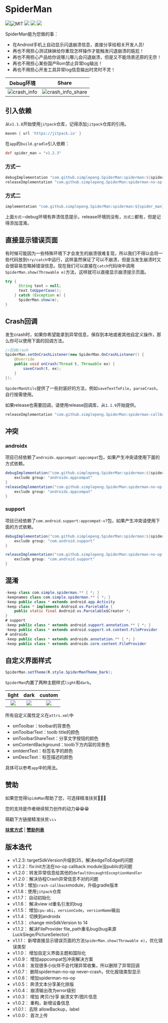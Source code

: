 # SpiderMan

[![](https://jitpack.io/v/simplepeng/SpiderMan.svg)](https://jitpack.io/#simplepeng/SpiderMan)![MIT](https://img.shields.io/badge/License-Apache%202.0-blue.svg?style=flat-square) ![](https://img.shields.io/badge/API-14%2B-brightgreen?style=flat-square) ![](https://img.shields.io/badge/Size-40k-yellow?style=flat-square) ![](https://img.shields.io/badge/Author-simplepeng-red?style=flat-square)


SpiderMan能为您做的事：

* 在Android手机上自动显示闪退崩溃信息，直接分享给相关开发人员!
* 再也不用担心测试妹妹给你重现怎样操作才能触发闪退崩溃的尴尬！
* 再也不用担心产品给你说哪儿哪儿会闪退崩溃，但是又不能场景还原的无奈！
* 再也不用担心某些国产Rom禁止异常log输出！
* 再也不用担心开发工具异常log信息输出时灵时不灵！

|               Debug环境               |                       Share                        |
| :-----------------------------------: | :------------------------------------------------: |
| ![crash_info](statics/crash_info.png) | ![crash_info_share](statics/crash_info_share.png) |

## 引入依赖

从`v1.1.8`开始使用`jitpack`仓库，记得添加`jitpack`仓库的引用。

```groovy
maven { url 'https://jitpack.io' }
```

在`app`的`build.gradle`引入依赖：

```groovy
def spider_man = "v1.2.3"
```

### 方式一

```groovy
debugImplementation "com.github.simplepeng.SpiderMan:spiderman:${spider_man}"
releaseImplementation "com.github.simplepeng.SpiderMan:spiderman-no-op:${spider_man}"
```

### 方式二

```java
implementation "com.github.simplepeng.SpiderMan:spiderman:${spider_man}"
```

上面`方式一`debug环境有奔溃信息提示，release环境则没有，`方式二`都有，但是记得添加混淆。

## 直接显示错误页面

有时候可能因为一些特殊环境下才会发生的崩溃很难复现，所以我们不得以会将一些代码放到`try/catch`中运行，这样虽然保证了可以不崩溃，但是当发生崩溃时又会很容易忽略掉错误信息。现在我们可以直接在`catch`代码块中调用`SpiderMan.show(Throwable e)`方法，这样就可以直接显示崩溃提示页面。

```java
try {
      String text = null;
      text.toUpperCase();
    } catch (Exception e) {
      SpiderMan.show(e);
}
```

## Crash回调

发生crash时，如果你希望能拿到异常信息，保存到本地或者其他自定义操作，那么你可以使用下面的回调方法。

```java
//回调crash
SpiderMan.setOnCrashListener(new SpiderMan.OnCrashListener() {
    @Override
    public void onCrash(Thread t, Throwable ex) {
        saveCrash(t, ex);
    }
});
```

`SpiderManUtils`提供了一些封装好的方法，例如`saveTextToFile`，`parseCrash`，自行按需使用。

如果release也需要回调，请使用release回调库，从`1.1.9`开始提供。

```groovy
releaseImplementation "com.github.simplepeng.SpiderMan:spiderman-callback:${spider_man}"
```

## 冲突

### androidx

项目已经依赖了`androidx.appcompat:appcompat`包，如果产生冲突请使用下面的方式依赖。

```groovy
debugImplementation("com.github.simplepeng.SpiderMan:spiderman:${spider_man}") {
    exclude group: "androidx.appcompat"
}
releaseImplementation("com.github.simplepeng.SpiderMan:spiderman-no-op:${spider_man}") {
    exclude group: "androidx.appcompat"
}
```

### support

项目已经依赖了`com.android.support:appcompat-v7`包，如果产生冲突请使用下面的方式依赖。

```groovy
debugImplementation("com.github.simplepeng.SpiderMan:spiderman:${spider_man}") {
    exclude group: "com.android.support"
}

releaseImplementation("com.github.simplepeng.SpiderMan:spiderman-no-op:${spider_man}") {
    exclude group: "com.android.support"
}
```

## 混淆

```java
-keep class com.simple.spiderman.** { *; }
-keepnames class com.simple.spiderman.** { *; }
-keep public class * extends android.app.Activity
-keep class * implements Android.os.Parcelable {
    public static final Android.os.Parcelable$Creator *;
}
# support
-keep public class * extends android.support.annotation.** { *; }
-keep public class * extends android.support.v4.content.FileProvider
# androidx
-keep public class * extends androidx.annotation.** { *; }
-keep public class * extends androidx.core.content.FileProvider
```

## 自定义界面样式

```java
SpiderMan.setTheme(R.style.SpiderManTheme_Dark);
```

`SpiderMan`内置了两种主题样式`light`和`dark`。

|                        light                         |                         dark                         |                        custom                        |
| :--------------------------------------------------: | :--------------------------------------------------: | :--------------------------------------------------: |
| ![](https://i.loli.net/2019/02/24/5c726ef04a909.png) | ![](https://i.loli.net/2019/02/24/5c726f0dc7159.png) | ![](https://i.loli.net/2019/02/24/5c72a0f278b9b.png) |

所有自定义属性定义在`attrs.xml`中

* smToolbar：toolbar的背景色
* smToolbarText：toolb title的颜色
* smToolbarShareText：分享文字按钮的颜色
* smContentBackground：toolb下方内容的背景色
* smIdentText：标签名字的颜色
* smDescText：标签描述的颜色

具体可以参考`app`中的用法。

## 赞助

如果您觉得`SpideMan`帮助了您，可选择精准扶贫🙇🙇🙇

您的支持是作者继续努力创作的动力😁😁😁

萌戳下方链接精准扶贫⤵️⤵️⤵️

**[扶贫方式](https://simplepeng.github.io/merge_pay_code/)** | **[赞助列表](https://simplepeng.com/Sponsor/)**

## 版本迭代

* v1.2.3: targetSdkVersion升级到35，解决edgeToEdge的问题
* v1.2.2：fix:init方法在no-op callback module没public的问题
* v1.2.0：转发异常信息给其他的`defaultUncaughtExceptionHandler`
* v1.2.0：解决协程Crash异常信息不对的问题
* v1.1.9：增加`crash-callback`module，升级gradle版本
* v1.1.8：使用`jitpack`仓库
* v1.1.7： 自动初始化
* v1.1.6： 解决view id重名引发的bug
* v1.1.5： 增加`cpu-abi`，`versionCode`，`versionName`输出
* v1.1.4： 切换到androidx
* v1.1.3： change minSdkVersion to 14
* v1.1.2： 解决FileProvider file_path重名bug(bug来源LuckSiege/PictureSelector)
* v1.1.1： 新增直接显示错误页面的方法`SpiderMan.show(Throwable e)`，优化错误类型
* v1.1.0：  增加自定义界面主题和国际化
* v1.0.9： 增加appcompat包冲突解决方案
* v1.0.8： 发现很多小伙伴不会代理异常收集，所以删除了异常回调
* v1.0.7： 删除spiderman-no-op never-crash，优化报错类型显示
* v1.0.6： 增加spiderman-no-op
* v1.0.5： 奔溃文本分享美化排版
* v1.0.4： 崩溃输出改为error级别
* v1.0.3： 增加 拷贝/分享 崩溃文字/图片信息
* v1.0.2： 重构，新增设备信息
* v1.0.1： 去除 allowBackup，label
* v1.0.0： 首次上传

